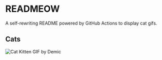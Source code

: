 # READMEOW

A self-rewriting README powered by GitHub Actions to display cat gifs.

## Cats

![Cat Kitten GIF by Demic](https://media1.giphy.com/media/3oriO0OEd9QIDdllqo/200.gif?cid=9acd02dav9l6oqf56xycv81ji9bw825511l94c481mwre4g8&ep=v1_gifs_search&rid=200.gif&ct=g)
